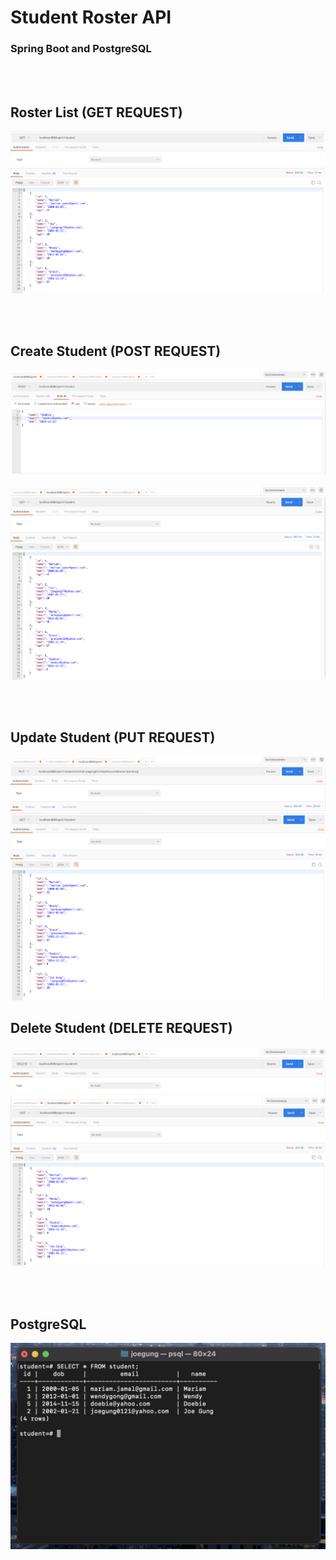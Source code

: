 # Student Roster API
### Spring Boot and PostgreSQL
<br><br>

## Roster List (GET REQUEST)
![Alt text](demo-images/getmapping.png?raw=true "getmapping")

<br><br>

## Create Student (POST REQUEST)
![Alt text](demo-images/postmapping.png?raw=true "postmapping")
<br>

![Alt text](demo-images/postmapping2.png?raw=true "getmapping")

<br><br>

## Update Student (PUT REQUEST)
![Alt text](demo-images/putmapping.png?raw=true "putmapping")
<br>
![Alt text](demo-images/putmapping2.png?raw=true "putmapping2")

## Delete Student (DELETE REQUEST)
![Alt text](demo-images/deletemapping.png?raw=true "deletemapping")
<br>
![Alt text](demo-images/deletemapping2.png?raw=true "deletemapping2")

<br><br>

## PostgreSQL
![Alt text](demo-images/postgresql.png?raw=true "postgresql")
